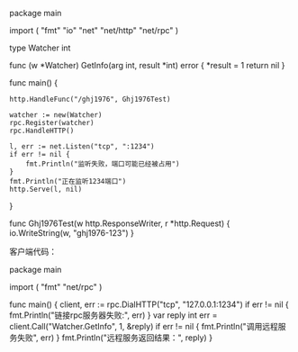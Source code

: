 package main

import (
    "fmt"
    "io"
    "net"
    "net/http"
    "net/rpc"
)

type Watcher int

func (w *Watcher) GetInfo(arg int, result *int) error {
    *result = 1
    return nil
}

func main() {

    http.HandleFunc("/ghj1976", Ghj1976Test)

    watcher := new(Watcher)
    rpc.Register(watcher)
    rpc.HandleHTTP()

    l, err := net.Listen("tcp", ":1234")
    if err != nil {
        fmt.Println("监听失败，端口可能已经被占用")
    }
    fmt.Println("正在监听1234端口")
    http.Serve(l, nil)
}

func Ghj1976Test(w http.ResponseWriter, r *http.Request) {
    io.WriteString(w, "<html><body>ghj1976-123</body></html>")
}

 

客户端代码：

package main

import (
    "fmt"
    "net/rpc"
)

func main() {
    client, err := rpc.DialHTTP("tcp", "127.0.0.1:1234")
    if err != nil {
        fmt.Println("链接rpc服务器失败:", err)
    }
    var reply int
    err = client.Call("Watcher.GetInfo", 1, &reply)
    if err != nil {
        fmt.Println("调用远程服务失败", err)
    }
    fmt.Println("远程服务返回结果：", reply)
}